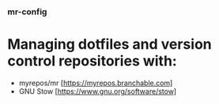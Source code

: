 ### mr-config

# Managing dotfiles and version control repositories with:
* myrepos/mr [https://myrepos.branchable.com]
* GNU Stow [https://www.gnu.org/software/stow]
